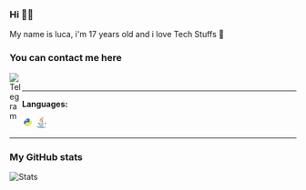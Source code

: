
### Hi 👋🏼

My name is luca, i'm 17 years old and i love Tech Stuffs 🤖





### You can contact me here
<a target="_blank" href="tg://user?id=541555995">
  <img align="left" alt="Telegram" width="22px" src="https://cdn.jsdelivr.net/npm/simple-icons@v3/icons/telegram.svg" />
</a><br>

----


**Languages:** 

<code><img height="20" src="https://raw.githubusercontent.com/github/explore/80688e429a7d4ef2fca1e82350fe8e3517d3494d/topics/python/python.png"></code>
<code><img height="20" src="https://raw.githubusercontent.com/github/explore/80688e429a7d4ef2fca1e82350fe8e3517d3494d/topics/java/java.png"></code>

----

### My GitHub stats

![Stats](https://github-readme-stats.vercel.app/api?username=iimrudy&show_icons=true&theme=tokyonight)
